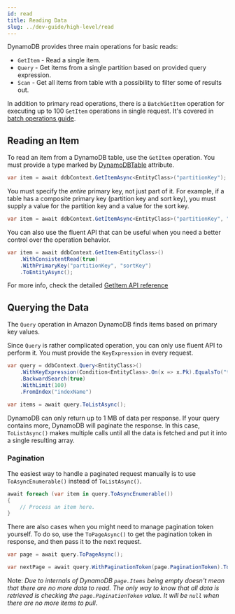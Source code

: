 ```yaml
---
id: read
title: Reading Data
slug: ../dev-guide/high-level/read
---
```


DynamoDB provides three main operations for basic reads:

* `GetItem` - Read a single item.
* `Query` - Get items from a single partition based on provided query expression.
* `Scan` - Get all items from table with a possibility to filter some of results out.

In addition to primary read operations, there is a `BatchGetItem` operation for executing up to 100 `GetItem` operations in single request.
It's covered in [batch operations guide](batch.md).

## Reading an Item

To read an item from a DynamoDB table, use the `GetItem` operation.
You must provide a type marked by [DynamoDBTable](attributes.md#dynamodbtable) attribute.

```csharp
var item = await ddbContext.GetItemAsync<EntityClass>("partitionKey");
```

You must specify the *entire* primary key, not just part of it.
For example, if a table has a composite primary key (partition key and sort key), you must supply a value for the partition key and a value for the sort key.

```csharp
var item = await ddbContext.GetItemAsync<EntityClass>("partitionKey", "sortKey");
```

You can also use the fluent API that can be useful when you need a better control over the operation behavior.

```csharp
var item = await ddbContext.GetItem<EntityClass>()
    .WithConsistentRead(true)
    .WithPrimaryKey("partitionKey", "sortKey")
    .ToEntityAsync();
```

For more info, check the detailed [GetItem API reference](../../api_reference/get-item.md)

## Querying the Data

The `Query` operation in Amazon DynamoDB finds items based on primary key values.

Since `Query` is rather complicated operation, you can only use fluent API to perform it.
You must provide the `KeyExpression` in every request.

```csharp
var query = ddbContext.Query<EntityClass>()
    .WithKeyExpression(Condition<EntityClass>.On(x => x.Pk).EqualsTo("test"));
    .BackwardSearch(true)
    .WithLimit(100)
    .FromIndex("indexName")

var items = await query.ToListAsync();
```

DynamoDB can only return up to 1 MB of data per response.
If your query contains more, DynamoDB will paginate the response.
In this case, `ToListAsync()` makes multiple calls until all the data is fetched and put it into a single resulting array.

### Pagination

The easiest way to handle a paginated request manually is to use `ToAsyncEnumerable()` instead of `ToListAsync()`.

```csharp
await foreach (var item in query.ToAsyncEnumerable())
{
    // Process an item here.
}
```

There are also cases when you might need to manage pagination token yourself.
To do so, use the `ToPageAsync()` to get the pagination token in response, and then pass it to the next request.

```csharp
var page = await query.ToPageAsync();

var nextPage = await query.WithPaginationToken(page.PaginationToken).ToPageAsync();
```

Note: *Due to internals of DynamoDB `page.Items` being empty doesn't mean that there are no more data to read.*
*The only way to know that all data is retrieved is checking the `page.PaginationToken` value. It will be `null` when there are no more items to pull*.
